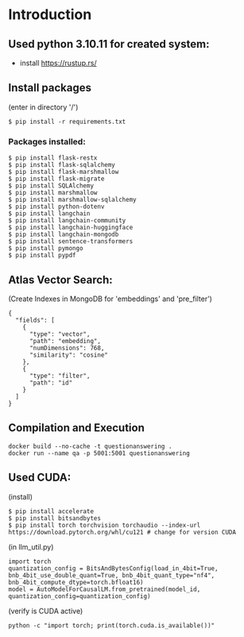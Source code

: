 # Introduction 

## Used python 3.10.11 for created system:

- install https://rustup.rs/

## Install packages

(enter in directory '/')

```
$ pip install -r requirements.txt
```

### Packages installed:

```
$ pip install flask-restx
$ pip install flask-sqlalchemy
$ pip install flask-marshmallow
$ pip install flask-migrate
$ pip install SQLAlchemy
$ pip install marshmallow
$ pip install marshmallow-sqlalchemy
$ pip install python-dotenv
$ pip install langchain
$ pip install langchain-community
$ pip install langchain-huggingface
$ pip install langchain-mongodb 
$ pip install sentence-transformers
$ pip install pymongo
$ pip install pypdf
```

## Atlas Vector Search:

(Create Indexes in MongoDB for 'embeddings' and 'pre_filter')

```
{
  "fields": [
    {
      "type": "vector",
      "path": "embedding",
      "numDimensions": 768,
      "similarity": "cosine"
    },
    {
      "type": "filter",
      "path": "id"
    }
  ]
}
```

## Compilation and Execution

```
docker build --no-cache -t questionanswering .
docker run --name qa -p 5001:5001 questionanswering
```

## Used CUDA:

(install)

```
$ pip install accelerate
$ pip install bitsandbytes
$ pip install torch torchvision torchaudio --index-url https://download.pytorch.org/whl/cu121 # change for version CUDA
```

(in llm_util.py)

```
import torch    
quantization_config = BitsAndBytesConfig(load_in_4bit=True, bnb_4bit_use_double_quant=True, bnb_4bit_quant_type="nf4", bnb_4bit_compute_dtype=torch.bfloat16)
model = AutoModelForCausalLM.from_pretrained(model_id, quantization_config=quantization_config)
```

(verify is CUDA active)

```
python -c "import torch; print(torch.cuda.is_available())"
```